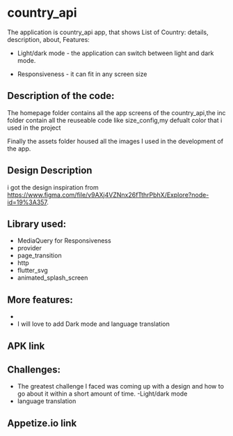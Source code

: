 # country_api

The application is country_api app, that shows List of Country: details, description, about,
Features:

- Light/dark mode - the application can switch between light and dark mode.

- Responsiveness - it can fit in any screen size

## Description of the code:

The homepage folder contains all the app screens of the country_api,the inc folder contain all the reuseable code like size_config,my defualt color that i used in the project

Finally the assets folder housed all the images I used in the development of the app.

## Design Description

i got the design inspiration from https://www.figma.com/file/v9AXj4VZNnx26fTthrPbhX/Explore?node-id=19%3A357.

## Library used:

- MediaQuery for Responsiveness
- provider
- page_transition
- http
- flutter_svg
- animated_splash_screen

## More features:

-
- I will love to add Dark mode and language translation

## APK link

<!-- https://drive.google.com/file/d/1GtZSKPUH7nnEB0fCWADUjB5XUYhELcka/view?usp=share_link -->

## Challenges:

- The greatest challenge I faced was coming up with a design and how to go about it within a short amount of time.
  -Light/dark mode
- language translation

## Appetize.io link

<!-- https://appetize.io/embed/lsdby5qmkg2rnfdzbdc4ou3vh4?device=pixel4&osVersion=11.0&scale=75&deviceColor=black -->
